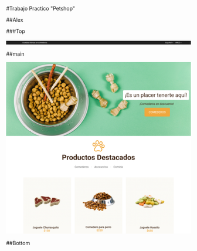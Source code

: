 #Trabajo Practico "Petshop"

##Alex

###Top

<img src=" root/img/Top.png ">

##main

<img src="root/img/Main.png">



##Bottom

